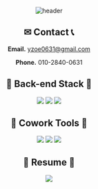 <div align="center">


![header](https://capsule-render.vercel.app/api?type=waving&color=auto&height=300&section=header&text=YeJi%20World&fontSize=90)


## ✉ Contact 📞

**Email.** yzoe0631@gmail.com

**Phone.** 010-2840-0631

## 🔑 Back-end Stack 🔑

<img src="https://img.shields.io/badge/java-007396?style=flat-square&logo=java&logoColor=white">
<img src="https://img.shields.io/badge/spring-6DB33F?style=flat-square&logo=spring&logoColor=white">

<img src="https://img.shields.io/badge/mysql-4479A1?style=flat-square&logo=mysql&logoColor=white"> 

## 🤝 Cowork Tools 🤝

<img src="https://img.shields.io/badge/github-181717?style=flat-square&logo=github&logoColor=white">
<img src="https://img.shields.io/badge/slack-6441A5?style=flat-square&logo=Slack&logoColor=white" />
<img src="https://img.shields.io/badge/notion-181717?style=flat-square&logo=Notion&logoColor=white" />


## 🍊 Resume 🍊

<a href="https://closed-glade-095.notion.site/81b28acfc5764e158ce81b074aa5a227"><img src="https://img.shields.io/badge/resume-FF3399?style=flat-square&logo=Notion&logoColor=white" /></a>


</div>
